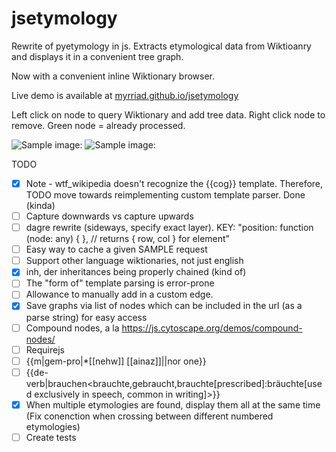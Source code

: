 # jsetymology

Rewrite of pyetymology in js. 
Extracts etymological data from Wiktioanry and displays it in a convenient tree graph.

Now with a convenient inline Wiktionary browser.

Live demo is available at [myrriad.github.io/jsetymology](myrriad.github.io/jsetymology)

Left click on node to query Wiktionary and add tree data.
Right click node to remove.
Green node = already processed.

![Sample image: ](https://github.com/myrriad/jsetymology/blob/master/ballena2.png?raw=true)
![Sample image: ](https://github.com/myrriad/jsetymology/blob/master/course.png?raw=true)


TODO
 - [x] Note - wtf_wikipedia doesn't recognize the {{cog}} template. Therefore, TODO move towards reimplementing custom template parser. Done (kinda)
 - [ ] Capture downwards vs capture upwards
 - [ ] dagre rewrite (sideways, specify exact layer). KEY: "position: function (node: any) { }, // returns { row, col } for element"
 - [ ] Easy way to cache a given SAMPLE request
 - [ ] Support other language wiktionaries, not just english
 - [x] inh, der inheritances being properly chained (kind of)
 - [ ] The "form of" template parsing is error-prone
 - [ ] Allowance to manually add in a custom edge.
 - [x] Save graphs via list of nodes which can be included in the url (as a parse string) for easy access
 - [ ] Compound nodes, a la https://js.cytoscape.org/demos/compound-nodes/
 - [ ] Requirejs
 - [ ] {{m|gem-pro|*[[nehw]] [[ainaz]]||nor one}}
 - [ ] {{de-verb|brauchen<brauchte,gebraucht,brauchte[prescribed]:bräuchte[used exclusively in speech, common in writing]>}}
 - [x] When multiple etymologies are found, display them all at the same time (Fix conenction when crossing between different numbered etymologies)
 - [ ] Create tests